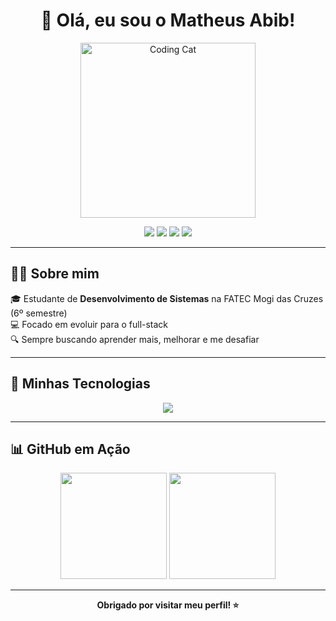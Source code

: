 <h1 align="center">👋 Olá, eu sou o Matheus Abib!</h1>

<p align="center">
  <img src="https://media.giphy.com/media/du3J3cXyzhj75IOgvA/giphy.gif" width="280" alt="Coding Cat">
</p>


<p align="center">
  <a href="https://matheus-abib-portifolio.up.railway.app/" target="_blank"><img src="https://img.shields.io/badge/🌐 Portfólio-222?style=for-the-badge&logo=firefox-browser&logoColor=white" /></a>
  <a href="https://www.linkedin.com/in/matheus-abib-382602301/" target="_blank"><img src="https://img.shields.io/badge/-LinkedIn-0A66C2?style=for-the-badge&logo=linkedin&logoColor=white" /></a>
  <a href="https://www.instagram.com/mathabib_/" target="_blank"><img src="https://img.shields.io/badge/-Instagram-E4405F?style=for-the-badge&logo=instagram&logoColor=white" /></a>
  <a href="https://api.whatsapp.com/send?phone=5511975072008&text=Olá,%20gostaria%20de%20conectar%20contigo." target="_blank"><img src="https://img.shields.io/badge/-WhatsApp-25D366?style=for-the-badge&logo=whatsapp&logoColor=white" /></a>
</p>

---

## 🧑‍💻 Sobre mim

🎓 Estudante de **Desenvolvimento de Sistemas** na FATEC Mogi das Cruzes (6º semestre)  
💻 Focado em evoluir para o full-stack  
🔍 Sempre buscando aprender mais, melhorar e me desafiar  

---

## 🚀 Minhas Tecnologias

<div align="center">
  <img src="https://skillicons.dev/icons?i=html,css,js,angular,php,mysql" />
</div>

---

## 📊 GitHub em Ação

<div align="center">
  <img height="170em" src="https://github-readme-stats.vercel.app/api?username=MatheusAbib&show_icons=true&theme=tokyonight&border_radius=10&hide=issues" />
  <img height="170em" src="https://github-readme-stats.vercel.app/api/top-langs/?username=MatheusAbib&layout=compact&langs_count=8&theme=tokyonight&border_radius=10" />
</div>

---

<p align="center"><strong>Obrigado por visitar meu perfil! ⭐</strong></p>

